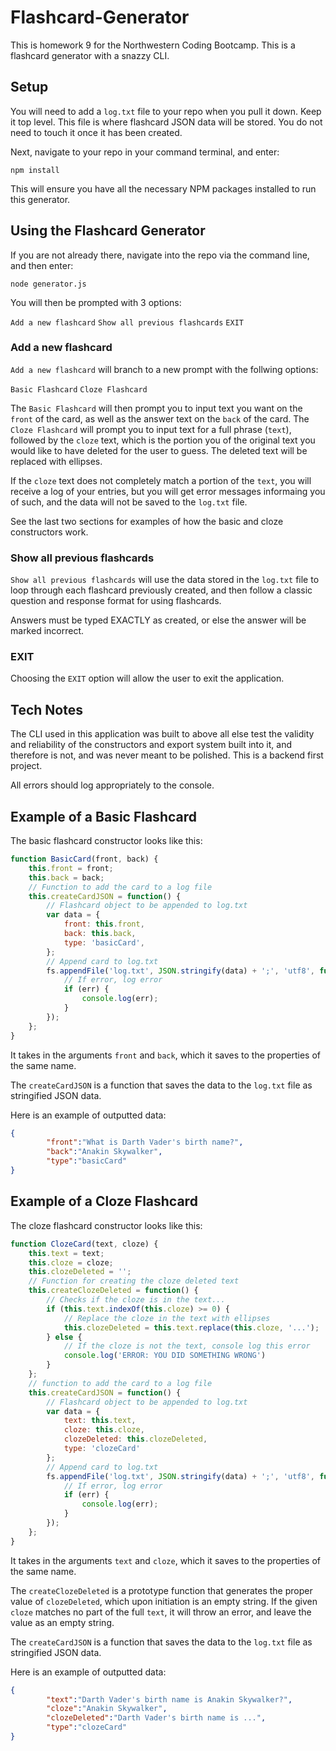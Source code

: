 # Flashcard-Generator

This is homework 9 for the Northwestern Coding Bootcamp. This is a flashcard generator with a snazzy CLI.

## Setup

You will need to add a `log.txt` file to your repo when you pull it down. Keep it top level. This file is where flashcard JSON data will be stored. You do not need to touch it once it has been created.

Next, navigate to your repo in your command terminal, and enter:

`npm install`

This will ensure you have all the necessary NPM packages installed to run this generator.

## Using the Flashcard Generator

If you are not already there, navigate into the repo via the command line, and then enter:

`node generator.js`

You will then be prompted with 3 options: 

`Add a new flashcard`
`Show all previous flashcards`
`EXIT`

### Add a new flashcard

`Add a new flashcard` will branch to a new prompt with the follwing options:

`Basic Flashcard`
`Cloze Flashcard`

The `Basic Flashcard` will then prompt you to input text you want on the `front` of the card, as well as the answer text on the `back` of the card.
The `Cloze Flashcard` will prompt you to input text for a full phrase (`text`), followed by the `cloze` text, which is the portion you of the original text you would like to have deleted for the user to guess. The deleted text will be replaced with ellipses.

If the `cloze` text does not completely match a portion of the `text`, you will receive a log of your entries, but you will get error messages informaing you of such, and the data will not be saved to the `log.txt` file.

See the last two sections for examples of how the basic and cloze constructors work.

### Show all previous flashcards

`Show all previous flashcards` will use the data stored in the `log.txt` file to loop through each flashcard previously created, and then follow a classic question and response format for using flashcards. 

Answers must be typed EXACTLY as created, or else the answer will be marked incorrect.

### EXIT

Choosing the `EXIT` option will allow the user to exit the application. 

## Tech Notes

The CLI used in this application was built to above all else test the validity and reliability of the constructors and export system built into it, and therefore is not, and was never meant to be polished. This is a backend first project. 

All errors should log appropriately to the console. 

## Example of a Basic Flashcard

The basic flashcard constructor looks like this:

```javascript
function BasicCard(front, back) {
    this.front = front;
    this.back = back;
    // Function to add the card to a log file
    this.createCardJSON = function() {
        // Flashcard object to be appended to log.txt
        var data = {
            front: this.front,
            back: this.back,
            type: 'basicCard',
        };
        // Append card to log.txt
        fs.appendFile('log.txt', JSON.stringify(data) + ';', 'utf8', function(err) {
            // If error, log error
            if (err) {
                console.log(err);
            }
        });
    };
}
```

It takes in the arguments `front` and `back`, which it saves to the properties of the same name.

The `createCardJSON` is a function that saves the data to the `log.txt` file as stringified JSON data.

Here is an example of outputted data:

```json
{
		"front":"What is Darth Vader's birth name?",
		"back":"Anakin Skywalker",
		"type":"basicCard"
}
```

## Example of a Cloze Flashcard

The cloze flashcard constructor looks like this:

```javascript
function ClozeCard(text, cloze) {
    this.text = text;
    this.cloze = cloze;
    this.clozeDeleted = '';
    // Function for creating the cloze deleted text
    this.createClozeDeleted = function() {
        // Checks if the cloze is in the text...
        if (this.text.indexOf(this.cloze) >= 0) {
            // Replace the cloze in the text with ellipses
            this.clozeDeleted = this.text.replace(this.cloze, '...');
        } else {
            // If the cloze is not the text, console log this error
            console.log('ERROR: YOU DID SOMETHING WRONG')
        }
    };
    // function to add the card to a log file
    this.createCardJSON = function() {
        // Flashcard object to be appended to log.txt
        var data = {
            text: this.text,
            cloze: this.cloze,
            clozeDeleted: this.clozeDeleted,
            type: 'clozeCard'
        };
        // Append card to log.txt
        fs.appendFile('log.txt', JSON.stringify(data) + ';', 'utf8', function(err) {
            // If error, log error
            if (err) {
                console.log(err);
            }
        });
    };
}
```

It takes in the arguments `text` and `cloze`, which it saves to the properties of the same name.

The `createClozeDeleted` is a prototype function that generates the proper value of `clozeDeleted`, which upon initiation is an empty string.
If the given `cloze` matches no part of the full `text`, it will throw an error, and leave the value as an empty string.

The `createCardJSON` is a function that saves the data to the `log.txt` file as stringified JSON data.

Here is an example of outputted data:

```json
{
		"text":"Darth Vader's birth name is Anakin Skywalker?",
		"cloze":"Anakin Skywalker",
		"clozeDeleted":"Darth Vader's birth name is ...",
		"type":"clozeCard"
}
```
